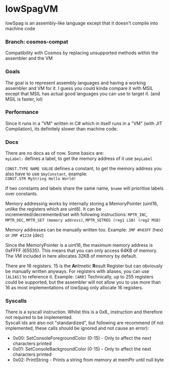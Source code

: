 # lowSpagVM
lowSpag is an assembly-like language except that it doesn't compile into machine code

### Branch: cosmos-compat
Compatibility with Cosmos by replacing unsupported methods within the assembler and the VM

### Goals
The goal is to represent assembly languages and having a working assembler and VM for it. I guess you could kinda compare it with MSIL except that MSIL has actual good languages you can use to target it. (and MSIL is faster, lol)

### Performance
Since it runs in a "VM" written in C# which in itself runs in a "VM" (with JIT Compilation), its definitely slower than machine code.

### Docs
There are no docs as of now. Some basics are:<br>
`myLabel:` defines a label, to get the memory address of it use `$myLabel`

`CONST.TYPE NAME VALUE` defines a constant, to get the memory address you also have to use `$myConstant`, example:<br>
`CONST.STR MyString Hello World!`

If two constants and labels share the same name, `$name` will prioritise labels over constants.

Memory addressing works by internally storing a MemoryPointer (uint16, unlike the registers which are uint8). It can be incremented/decremented/set with following instructions: `MPTR_INC`, `MPTR_DEC`, `MPTR_SET (memory address)`, `MPTR_SETREG (reg1 LSB) (reg2 MSB)`

Memory addresses can be manually written too. Example:
`JMP #h03FF` (hex) or `JMP #1234` (dec)

Since the MemoryPointer is a uint16, the maximum memory address is 0xFFFF (65535). This means that you can only access 64KB of memory. The VM included in here allocates 32KB of memory by default.

There are 16 registers. 15 is the **Ar**itmetic **R**esult Register but can obviously be manually written anyways. For registers with aliases, you can use `[ALIAS]` to reference it. Example: `[ARR]`
Technically, up to 255 registers could be supported, but the assembler will not allow you to use more than 16 as most implementations of lowSpag only allocate 16 registers.

### Syscalls
There is a syscall instruction. Whilst this is a 0x8_ instruction and therefore not required to be implemented.<br>
Syscall ids are also not "standardized", but following are recommend (if not implemented, these calls should be ignored and not cause an error):<br>
 - 0x00: SetConsoleForegroundColor (0-15) - Only to affect the next characters printed
 - 0x01: SetConsoleBackgroundColor (0-15) - Only to affect the next characters printed
 - 0x02: PrintString - Prints a string from memory at memPtr until null byte
